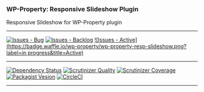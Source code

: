 ### WP-Property: Responsive Slideshow Plugin

Responsive Slideshow for WP-Property plugin

***
[![Issues - Bug](https://badge.waffle.io/wp-property/wp-property-resp-slideshow.png?label=bug&title=Bugs)](http://waffle.io/wp-property/wp-property-resp-slideshow)
[![Issues - Backlog](https://badge.waffle.io/wp-property/wp-property-resp-slideshow.png?label=backlog&title=Backlog)](http://waffle.io/wp-property/wp-property-resp-slideshow/)
[![Issues - Active](https://badge.waffle.io/wp-property/wp-property-resp-slideshow.png?label=in progress&title=Active)](http://waffle.io/wp-property/wp-property-resp-slideshow/)
***
[![Dependency Status](https://gemnasium.com/wp-property/wp-property-resp-slideshow.svg)](https://gemnasium.com/wp-property/wp-property-resp-slideshow)
[![Scrutinizer Quality](http://img.shields.io/scrutinizer/g/wp-property/wp-property-resp-slideshow.svg)](https://scrutinizer-ci.com/g/wp-property/wp-property-resp-slideshow)
[![Scrutinizer Coverage](http://img.shields.io/scrutinizer/coverage/g/wp-property/wp-property-resp-slideshow.svg)](https://scrutinizer-ci.com/g/wp-property/wp-property-resp-slideshow)
[![Packagist Vesion](http://img.shields.io/packagist/v/wp-property/wp-property-resp-slideshow.svg)](https://packagist.org/packages/wp-property/wp-property-resp-slideshow)
[![CircleCI](https://circleci.com/gh/wp-property/wp-property-resp-slideshow.png)](https://circleci.com/gh/wp-property/wp-property-resp-slideshow)
***   
